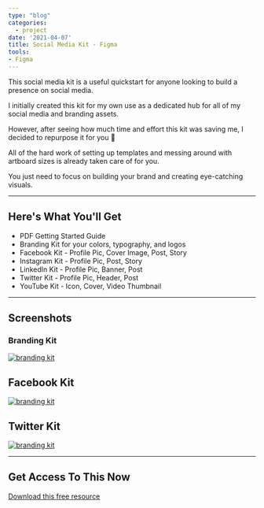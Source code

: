 ```yaml
---
type: "blog"
categories:
  - project
date: '2021-04-07'
title: Social Media Kit - Figma
tools:
- Figma
---
```


This social media kit is a useful quickstart for anyone looking to build a presence on social media.

I initially created this kit for my own use as a dedicated hub for all of my social media and branding assets. 

However, after seeing how much time and effort this kit was saving me, I decided to repurpose it for you 🤗

All of the hard work of setting up templates and messing around with artboard sizes is already taken care of for you.

You just need to focus on building your brand and creating eye-catching visuals.


---

## Here's What You'll Get

- PDF Getting Started Guide
- Branding Kit for your colors, typography, and logos
- Facebook Kit - Profile Pic, Cover Image, Post, Story
- Instagram Kit - Profile Pic, Post, Story
- LinkedIn Kit - Profile Pic, Banner, Post
- Twitter Kit - Profile Pic, Header, Post
- YouTube Kit - Icon, Cover, Video Thumbnail

---

## Screenshots

### Branding Kit
<a href="/assets/images/2021/branding-kit.png"><img class="image-article" src="/assets/images/2021/branding-kit.png" alt="branding kit"></a>

## Facebook Kit
<a href="/assets/images/2021/facebook-kit.png"><img class="image-article" src="/assets/images/2021/facebook-kit.png" alt="branding kit"></a>

## Twitter Kit
<a href="/assets/images/2021/twitter-kit.png"><img class="image-article" src="/assets/images/2021/twitter-kit.png" alt="branding kit"></a>

---

## Get Access To This Now

[Download this free resource](https://www.figma.com/community/file/1120355768700379120)

